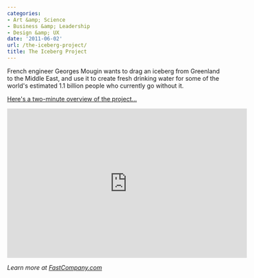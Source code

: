```yaml
---
categories:
- Art &amp; Science
- Business &amp; Leadership
- Design &amp; UX
date: '2011-06-02'
url: /the-iceberg-project/
title: The Iceberg Project
---
```


French engineer Georges Mougin wants to drag an iceberg from Greenland to the Middle East, and use it to create fresh drinking water for some of the world's estimated 1.1 billion people who currently go without it.

<a href="https://www.youtube.com/watch?v=opChLhLMFmU">Here's a two-minute overview of the project...</a>

<p align="center"><iframe width="560" height="349" src="https://www.youtube.com/embed/opChLhLMFmU?rel=0" frameborder="0" allowfullscreen></iframe></p>

<em>Learn more at <a href="http://www.fastcompany.com/1755444/tugboat-vs-iceberg-video">FastCompany.com</a></em>